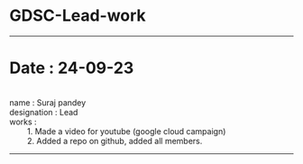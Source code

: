  # GDSC-Lead-work

---
<h1>Date : 24-09-23 </h1> <br /> 
name : Suraj pandey  <br />
designation : Lead   <br />
works : <br />
 &nbsp; &nbsp; &nbsp; &nbsp;    1. Made a video for youtube (google cloud campaign) <br />
  &nbsp; &nbsp; &nbsp; &nbsp;   2. Added a  repo on github, added all members.

-----